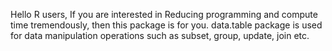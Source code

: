  Hello R users,
If you are interested in Reducing programming and compute time tremendously, then this package is for you.
data.table package is used for data manipulation operations such as subset, group, update, join etc.
